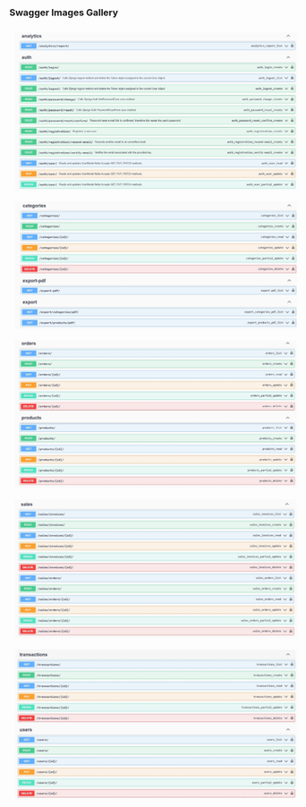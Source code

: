 ### Swagger Images Gallery

<div style="display: flex; justify-content: space-between; flex-wrap: wrap;">
  <img src="images/1.jpeg" alt="Описание изображения" width="100%" style="margin: 10px;"/>
  <img src="images/2.jpeg" alt="Описание изображения" width="100%" style="margin: 10px;"/>
  <img src="images/3.jpeg" alt="Описание изображения" width="100%" style="margin: 10px;"/>
  <img src="images/4.jpeg" alt="Описание изображения" width="100%" style="margin: 10px;"/>
  <img src="images/5.jpeg" alt="Описание изображения" width="100%" style="margin: 10px;"/>
</div>

